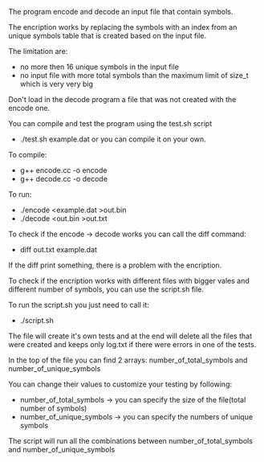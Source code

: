 The program encode and decode an input file that contain symbols.

The encription works by replacing the symbols with an index 
from an unique symbols table that is created based on the input file.

The limitation are:
- no more then 16 unique symbols in the input file
- no input file with more total symbols than the maximum limit of size_t which is very very big

Don't load in the decode program a file that was not created with the encode one.

You can compile and test the program using the test.sh script
- ./test.sh example.dat
or you can compile it on your own.

To compile:
- g++ encode.cc -o encode
- g++ decode.cc -o decode

To run:
- ./encode <example.dat >out.bin
- ./decode <out.bin >out.txt

To check if the encode -> decode works you can call the diff command:

- diff out.txt example.dat

If the diff print something, there is a problem with the encription.

To check if the encription works with different files with bigger vales and different number of symbols,
you can use the script.sh file.

To run the script.sh you just need to call it:

- ./script.sh

The file will create it's own tests and at the end will delete all the files that were created and keeps only
log.txt if there were errors in one of the tests.

In the top of the file you can find 2 arrays: number_of_total_symbols and number_of_unique_symbols

You can change their values to customize your testing by following:
- number_of_total_symbols -> you can specify the size of the file(total number of symbols)
- number_of_unique_symbols -> you can specify the numbers of unique symbols

The script will run all the combinations between number_of_total_symbols and number_of_unique_symbols
